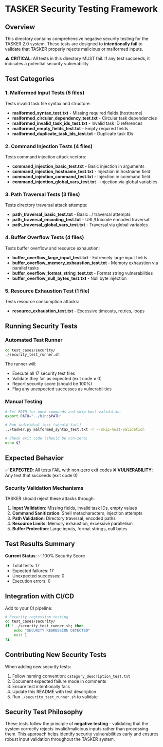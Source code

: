 # TASKER Security Testing Framework

## Overview

This directory contains comprehensive negative security testing for the TASKER 2.0 system. These tests are designed to **intentionally fail** to validate that TASKER properly rejects malicious or malformed inputs.

⚠️ **CRITICAL**: All tests in this directory MUST fail. If any test succeeds, it indicates a potential security vulnerability.

## Test Categories

### 1. Malformed Input Tests (5 files)
Tests invalid task file syntax and structure:

- **malformed_syntax_test.txt** - Missing required fields (hostname)
- **malformed_circular_dependency_test.txt** - Circular task dependencies
- **malformed_invalid_task_ids_test.txt** - Invalid task ID references
- **malformed_empty_fields_test.txt** - Empty required fields
- **malformed_duplicate_task_ids_test.txt** - Duplicate task IDs

### 2. Command Injection Tests (4 files)
Tests command injection attack vectors:

- **command_injection_basic_test.txt** - Basic injection in arguments
- **command_injection_hostname_test.txt** - Injection in hostname field
- **command_injection_command_test.txt** - Injection in command field
- **command_injection_global_vars_test.txt** - Injection via global variables

### 3. Path Traversal Tests (3 files)
Tests directory traversal attack attempts:

- **path_traversal_basic_test.txt** - Basic ../ traversal attempts
- **path_traversal_encoding_test.txt** - URL/Unicode encoded traversal
- **path_traversal_global_vars_test.txt** - Traversal via global variables

### 4. Buffer Overflow Tests (4 files)
Tests buffer overflow and resource exhaustion:

- **buffer_overflow_large_input_test.txt** - Extremely large input fields
- **buffer_overflow_memory_exhaustion_test.txt** - Memory exhaustion via parallel tasks
- **buffer_overflow_format_string_test.txt** - Format string vulnerabilities
- **buffer_overflow_null_bytes_test.txt** - Null byte injection

### 5. Resource Exhaustion Test (1 file)
Tests resource consumption attacks:

- **resource_exhaustion_test.txt** - Excessive timeouts, retries, loops

## Running Security Tests

### Automated Test Runner
```bash
cd test_cases/security/
./security_test_runner.sh
```

The runner will:
- Execute all 17 security test files
- Validate they fail as expected (exit code ≠ 0)
- Report security score (should be 100%)
- Flag any unexpected successes as vulnerabilities

### Manual Testing
```bash
# Set PATH for mock commands and skip host validation
export PATH="../bin:$PATH"

# Run individual test (should fail)
../tasker.py malformed_syntax_test.txt -r --skip-host-validation

# Check exit code (should be non-zero)
echo $?
```

## Expected Behavior

✅ **EXPECTED**: All tests FAIL with non-zero exit codes
❌ **VULNERABILITY**: Any test that succeeds (exit code 0)

### Security Validation Mechanisms

TASKER should reject these attacks through:

1. **Input Validation**: Missing fields, invalid task IDs, empty values
2. **Command Sanitization**: Shell metacharacters, injection attempts
3. **Path Validation**: Directory traversal, encoded paths
4. **Resource Limits**: Memory exhaustion, excessive parallelism
5. **Buffer Protection**: Large inputs, format strings, null bytes

## Test Results Summary

**Current Status**: ✅ 100% Security Score
- Total tests: 17
- Expected failures: 17
- Unexpected successes: 0
- Execution errors: 0

## Integration with CI/CD

Add to your CI pipeline:
```bash
# Security regression testing
cd test_cases/security/
if ! ./security_test_runner.sh; then
    echo "SECURITY REGRESSION DETECTED"
    exit 1
fi
```

## Contributing New Security Tests

When adding new security tests:

1. Follow naming convention: `category_description_test.txt`
2. Document expected failure mode in comments
3. Ensure test intentionally fails
4. Update this README with test description
5. Run `./security_test_runner.sh` to validate

## Security Test Philosophy

These tests follow the principle of **negative testing** - validating that the system correctly rejects invalid/malicious inputs rather than processing them. This approach helps identify security vulnerabilities early and ensures robust input validation throughout the TASKER system.